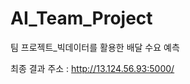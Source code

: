 # AI_Team_Project
 
팀 프로젝트_빅데이터를 활용한 배달 수요 예측

최종 결과 주소 : http://13.124.56.93:5000/
